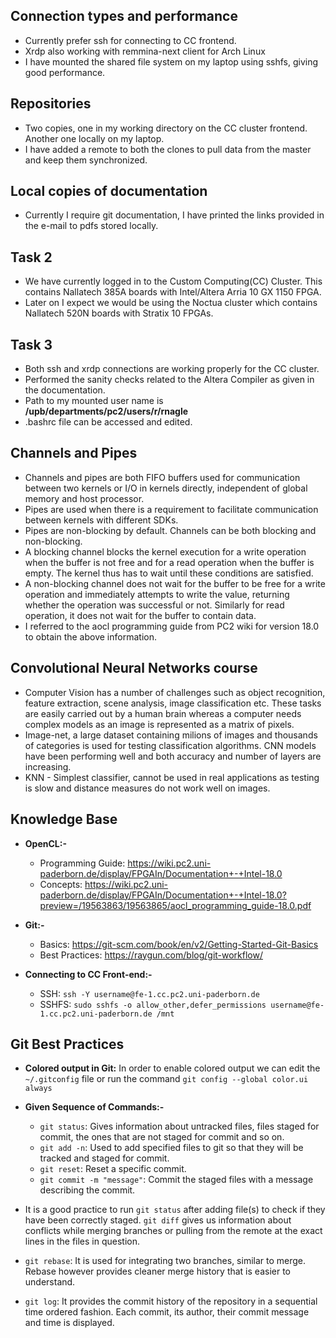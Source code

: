 
## Connection types and performance
- Currently prefer ssh for connecting to CC frontend.
- Xrdp also working with remmina-next client for Arch Linux
- I have mounted the shared file system on my laptop using sshfs, giving good performance.

## Repositories
- Two copies, one in my working directory on the CC cluster frontend. Another one locally on my laptop.
- I have added a remote to both the clones to pull data from the master and keep them synchronized.

## Local copies of documentation
- Currently I require git documentation, I have printed the links provided in the e-mail to pdfs stored locally.

## Task 2
- We have currently logged in to the Custom Computing(CC) Cluster. This contains Nallatech 385A boards with Intel/Altera Arria 10 GX 1150 FPGA.  
- Later on I expect we would be using the Noctua cluster which contains Nallatech 520N boards with Stratix 10 FPGAs.

## Task 3
- Both ssh and xrdp connections are working properly for the CC cluster. 
- Performed the sanity checks related to the Altera Compiler as given in the documentation.
- Path to my mounted user name is **/upb/departments/pc2/users/r/rnagle**
- .bashrc file can be accessed and edited.

## Channels and Pipes
- Channels and pipes are both FIFO buffers used for communication between two kernels or I/O in kernels directly, independent of global memory and host processor.
- Pipes are used when there is a requirement to facilitate communication between kernels with different SDKs.
- Pipes are non-blocking by default. Channels can be both blocking and non-blocking.
- A blocking channel blocks the kernel execution for a write operation when the buffer is not free and for a read operation when the buffer is empty. The kernel thus has to wait until these conditions are satisfied. 
- A non-blocking channel does not wait for the buffer to be free for a write operation and immediately attempts to write the value, returning whether the operation was successful or not. Similarly for read operation, it does not wait for the buffer to contain data. 
- I referred to the aocl programming guide from PC2 wiki for version 18.0 to obtain the above information. 

## Convolutional Neural Networks course
- Computer Vision has a number of challenges such as object recognition, feature extraction, scene analysis, image classification etc. These tasks are easily carried out by a human brain whereas a computer needs complex models as an image is represented as a matrix of pixels.
- Image-net, a large dataset containing milions of images and thousands of categories is used for testing classification algorithms. CNN models have been performing well and both accuracy and number of layers are increasing. 
- KNN - Simplest classifier, cannot be used in real applications as testing is slow and distance measures do not work well on images.

## Knowledge Base

 - **OpenCL:-**
	 - Programming Guide: https://wiki.pc2.uni-paderborn.de/display/FPGAIn/Documentation+-+Intel-18.0
	 - Concepts: https://wiki.pc2.uni-paderborn.de/display/FPGAIn/Documentation+-+Intel-18.0?preview=/19563863/19563865/aocl_programming_guide-18.0.pdf
 - **Git:-**
	 - Basics: https://git-scm.com/book/en/v2/Getting-Started-Git-Basics
	 - Best Practices: https://raygun.com/blog/git-workflow/
 
 - **Connecting to CC Front-end:-**
	 - SSH: `ssh -Y username@fe-1.cc.pc2.uni-paderborn.de`
	 - SSHFS: `sudo sshfs -o allow_other,defer_permissions username@fe-1.cc.pc2.uni-paderborn.de /mnt`

## Git Best Practices

 - **Colored output in Git:** In order to enable colored output we can edit the `~/.gitconfig` file or run the command `git config --global color.ui always`
 - **Given Sequence of Commands:-**
	 - `git status`: Gives information about untracked files, files staged for commit, the ones that are not staged for commit and so on. 
	 - `git add -n`: Used to add specified files to git so that they will be tracked and staged for commit. 
	 - `git reset`: Reset a specific commit.
	 - `git commit -m "message"`: Commit the staged files with a message describing the commit.
	 
 - It is a good practice to run `git status` after adding  file(s) to check if they have been correctly staged. `git diff` gives us information about conflicts while merging branches or pulling from the remote at the exact lines in the files in question. 
 - `git rebase`: It is used for integrating two branches, similar to merge. Rebase however provides cleaner merge history that is easier to understand. 
 - `git log`: It provides the commit history of the repository in a sequential time ordered fashion. Each commit, its author, their commit message and time is displayed.

	  

 


